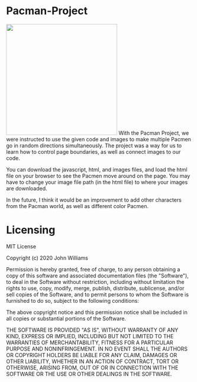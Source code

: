 # Pacman-Project
<img src="" width='300'/>
With the Pacman Project, we were instructed to use the given code and images to make multiple Pacmen go in random directions simultaneously. The project was a way for us to learn how to control page boundaries, as well as connect images to our code.

You can download the javascript, html, and images files, and load the html file on your browser to see the Pacmen move around on the page. You may have to change your image file path (in the html file) to where your images are downloaded. 

In the future, I think it would be an improvement to add other characters from the Pacman world, as well as different color Pacmen.

# Licensing
MIT License

Copyright (c) 2020 John Williams

Permission is hereby granted, free of charge, to any person obtaining a copy of this software and associated documentation files (the "Software"), to deal in the Software without restriction, including without limitation the rights to use, copy, modify, merge, publish, distribute, sublicense, and/or sell copies of the Software, and to permit persons to whom the Software is furnished to do so, subject to the following conditions:

The above copyright notice and this permission notice shall be included in all copies or substantial portions of the Software.

THE SOFTWARE IS PROVIDED "AS IS", WITHOUT WARRANTY OF ANY KIND, EXPRESS OR IMPLIED, INCLUDING BUT NOT LIMITED TO THE WARRANTIES OF MERCHANTABILITY, FITNESS FOR A PARTICULAR PURPOSE AND NONINFRINGEMENT. IN NO EVENT SHALL THE AUTHORS OR COPYRIGHT HOLDERS BE LIABLE FOR ANY CLAIM, DAMAGES OR OTHER LIABILITY, WHETHER IN AN ACTION OF CONTRACT, TORT OR OTHERWISE, ARISING FROM, OUT OF OR IN CONNECTION WITH THE SOFTWARE OR THE USE OR OTHER DEALINGS IN THE SOFTWARE.
